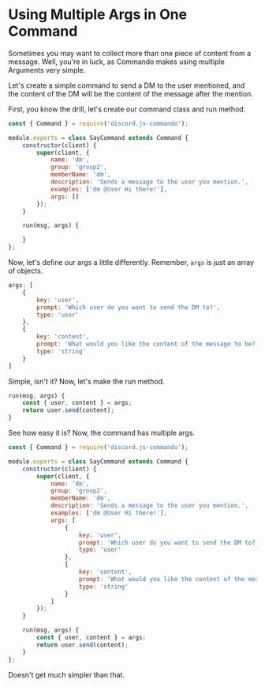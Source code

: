 # Using Multiple Args in One Command

Sometimes you may want to collect more than one piece of content from a message. Well, you're in luck, as Commando makes using multiple Arguments very simple.

Let's create a simple command to send a DM to the user mentioned, and the content of the DM will be the content of the message after the mention.

First, you know the drill, let's create our command class and run method.

```js
const { Command } = require('discord.js-commando');

module.exports = class SayCommand extends Command {
    constructor(client) {
        super(client, {
            name: 'dm',
            group: 'group2',
            memberName: 'dm',
            description: 'Sends a message to the user you mention.',
            examples: ['dm @User Hi there!'],
            args: []
        });    
    }

    run(msg, args) {

    }
};
```

Now, let's define our args a little differently. Remember, `args` is just an array of objects.

```js
args: [
    {
        key: 'user',
        prompt: 'Which user do you want to send the DM to?',
        type: 'user'
    },
    {
        key: 'content',
        prompt: 'What would you like the content of the message to be?',
        type: 'string'
    }
]
```

Simple, isn't it? Now, let's make the run method.

```js
run(msg, args) {
    const { user, content } = args;
    return user.send(content);
}
```

See how easy it is? Now, the command has multiple args.

```js
const { Command } = require('discord.js-commando');

module.exports = class SayCommand extends Command {
    constructor(client) {
        super(client, {
            name: 'dm',
            group: 'group2',
            memberName: 'dm',
            description: 'Sends a message to the user you mention.',
            examples: ['dm @User Hi there!'],
            args: [
                {
                    key: 'user',
                    prompt: 'Which user do you want to send the DM to?',
                    type: 'user'
                },
                {
                    key: 'content',
                    prompt: 'What would you like the content of the message to be?',
                    type: 'string'
                }
            ]
        });    
    }

    run(msg, args) {
        const { user, content } = args;
        return user.send(content);
    }
};
```

Doesn't get much simpler than that.

